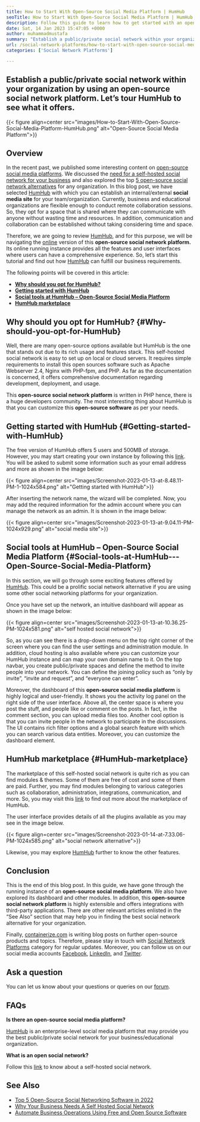 ```yaml
---
title: How to Start With Open-Source Social Media Platform | HumHub
seoTitle: How to Start With Open-Source Social Media Platform | HumHub
description: Follow this guide to learn how to get started with an open-source social media platform. It offers a rich dashboard along with many enterprise-level features.
date: Sat, 14 Jan 2023 15:47:05 +0000
author: muhammadmustafa
summary: "Establish a public/private social network within your organization by using an open-source social network platform. Let's tour HumHub to see what it offers."
url: /social-network-platforms/how-to-start-with-open-source-social-media-platform-humhub/
categories: ['Social Network Platforms']

---
```

## Establish a public/private social network within your organization by using an open-source social network platform. Let’s tour HumHub to see what it offers.

{{< figure align=center src="images/How-to-Start-With-Open-Source-Social-Media-Platform-HumHub.png" alt="Open-Source Social Media Platform">}}  

## Overview

In the recent past, we published some interesting content on [open-source social media platforms][1]. We discussed the [need for a self-hosted social network for your business][2] and also explored the top [5 open-source social network alternatives][3] for any organization. In this blog post, we have selected [HumHub][4] with which you can establish an internal/external **social media site** for your team/organization. Currently, business and educational organizations are flexible enough to conduct remote collaboration sessions. So, they opt for a space that is shared where they can communicate with anyone without wasting time and resources. In addition, communication and collaboration can be established without taking considering time and space. 

Therefore, we are going to review [HumHub][4], and for this purpose, we will be navigating the [online][5] version of this **open-source social network platform.** Its online running instance provides all the features and user interfaces where users can have a comprehensive experience. So, let’s start this tutorial and find out how [HumHub][4] can fulfill our business requirements. 

The following points will be covered in this article:

  * **[Why should you opt for HumHub?][6]**
  * **[Getting started with HumHub][7]**
  * **[Social tools at HumHub – Open-Source Social Media Platform][8]**
  * **[HumHub marketplace][9]** 

## Why should you opt for HumHub? {#Why-should-you-opt-for-HumHub}

Well, there are many open-source options available but HumHub is the one that stands out due to its rich usage and features stack. This self-hosted social network is easy to set up on local or cloud servers. It requires simple requirements to install this open sources software such as Apache Webserver 2.4, Nginx with PHP-fpm, and PHP. As far as the documentation is concerned, it offers comprehensive documentation regarding development, deployment, and usage.

This **open-source social network platform** is written in PHP hence, there is a huge developers community. The most interesting thing about HumHub is that you can customize this **open-source software** as per your needs.

## Getting started with HumHub {#Getting-started-with-HumHub}

The free version of HumHub offers 5 users and 500MB of storage. However, you may start creating your own instance by following this [link][5]. You will be asked to submit some information such as your email address and more as shown in the image below:

{{< figure align=center src="images/Screenshot-2023-01-13-at-8.48.11-PM-1-1024x584.png" alt="Getting started with HumHub">}}  

After inserting the network name, the wizard will be completed. Now, you may add the required information for the admin account where you can manage the network as an admin. It is shown in the image below:

{{< figure align=center src="images/Screenshot-2023-01-13-at-9.04.11-PM-1024x929.png" alt="social media site">}}  

## Social tools at HumHub – Open-Source Social Media Platform {#Social-tools-at-HumHub---Open-Source-Social-Media-Platform}

In this section, we will go through some exciting features offered by [HumHub][4]. This could be a prolific social network alternative if you are using some other social networking platforms for your organization. 

Once you have set up the network, an intuitive dashboard will appear as shown in the image below:

{{< figure align=center src="images/Screenshot-2023-01-13-at-10.36.25-PM-1024x581.png" alt="self hosted social network">}}  

So, as you can see there is a drop-down menu on the top right corner of the screen where you can find the user settings and administration module. In addition, cloud hosting is also available where you can customize your HumHub instance and can map your own domain name to it. On the top navbar, you create public/private spaces and define the method to invite people into your network. You can define the joining policy such as “only by invite”, “invite and request”, and “everyone can enter”.

Moreover, the dashboard of this **open-source social media platform** is highly logical and user-friendly. It shows you the activity log panel on the right side of the user interface. Above all, the center space is where you post the stuff, and people like or comment on the posts. In fact, in the comment section, you can upload media files too. Another cool option is that you can invite people in the network to participate in the discussions. The UI contains rich filter options and a global search feature with which you can search various data entities. Moreover, you can customize the dashboard element. 

## HumHub marketplace {#HumHub-marketplace}

The marketplace of this self-hosted social network is quite rich as you can find modules & themes. Some of them are free of cost and some of them are paid. Further, you may find modules belonging to various categories such as collaboration, administration, integrations, communication, and more. So, you may visit this [link][10] to find out more about the marketplace of HumHub.

The user interface provides details of all the plugins available as you may see in the image below. 

{{< figure align=center src="images/Screenshot-2023-01-14-at-7.33.06-PM-1024x585.png" alt="social network alternative">}}  

Likewise, you may explore [HumHub][4] further to know the other features. 

## Conclusion

This is the end of this blog post. In this guide, we have gone through the running instance of an **open-source social media platform**. We also have explored its dashboard and other modules. In addition, this **open-source social network platform** is highly extensible and offers integrations with third-party applications. There are other relevant articles enlisted in the “See Also” section that may help you in finding the best social network alternative for your organization.

Finally, [containerize.com][11] is writing blog posts on further open-source products and topics. Therefore, please stay in touch with [][12][Social Network Platforms][1] category for regular updates. Moreover, you can follow us on our social media accounts [Facebook][13], [LinkedIn][14], and [Twitter][15].

## Ask a question

You can let us know about your questions or queries on our [forum][16].

## FAQs

**Is there an open-source social media platform?**

[HumHub][4] is an enterprise-level social media platform that may provide you the best public/private social network for your business/educational organization.

**What is an open social network?**

Follow this [link][6] to know about a self-hosted social network. 

## See Also 

  * [Top 5 Open-Source Social Networking Software in 2022][3]
  * [Why Your Business Needs A Self Hosted Social Network][17]
  * [Automate Business Operations Using Free and Open Source Software][18]

 [1]: https://products.containerize.com/social-network-platforms/
 [2]: https://blog.containerize.com/2021/10/07/why-your-business-needs-a-self-hosted-social-network/
 [3]: https://blog.containerize.com/2022/01/12/top-5-open-source-social-networking-software-in-2022/
 [4]: https://products.containerize.com/social-network-platforms/humhub/
 [5]: https://saas.humhub.com/en/create
 [6]: #Why-should-you-opt-for-HumHub
 [7]: #Getting-started-with-HumHub
 [8]: #Social-tools-at-HumHub---Open-Source-Social-Media-Platform
 [9]: #HumHub-marketplace
 [10]: https://marketplace.humhub.com/
 [11]: https://www.containerize.com/
 [12]: https://products.containerize.com/marketing-automation/
 [13]: https://web.facebook.com/containerize
 [14]: https://www.linkedin.com/company/containerize/
 [15]: https://twitter.com/containerize_co
 [16]: https://forum.containerize.com/
 [17]: //blog.containerize.com/2021/10/07/why-your-business-needs-a-self-hosted-social-network/
 [18]: https://blog.containerize.com/2020/08/27/automate-business-operations-using-open-source-software/